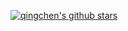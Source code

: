 
[![qingchen's github stars](https://github-readme-stats.vercel.app/api?username=JOYCEQL)](https://github.com/JOYCEQL/github-readme-stats)
